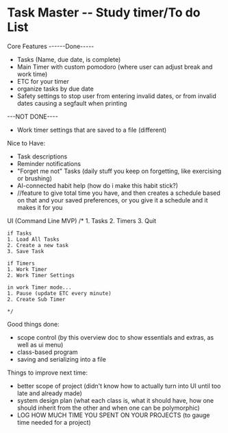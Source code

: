 # Task Master -- Study timer/To do List

Core Features
------Done-----
- Tasks (Name, due date, is complete)
- Main Timer with custom pomodoro (where user can adjust break and work time) 
- ETC for your timer
- organize tasks by due date
- Safety settings to stop user from entering invalid dates, or from invalid dates causing a segfault when printing

---NOT DONE----
- Work timer settings that are saved to a file (different)


Nice to Have:
- Task descriptions
- Reminder notifications
- "Forget me not" Tasks (daily stuff you keep on forgetting, like exercising or brushing)
- AI-connected habit help (how do i make this habit stick?)
- //feature to give total time you have, and then creates a schedule based on that and your saved preferences, or you give it a schedule and it makes it for you


UI (Command Line MVP)
    /*
    1. Tasks
    2. Timers
    3. Quit
    
    if Tasks
    1. Load All Tasks
    2. Create a new task
    3. Save Task

    if Timers
    1. Work Timer
    2. Work Timer Settings

    in work Timer mode...
    1. Pause (update ETC every minute)
    2. Create Sub Timer

    */

Good things done:
- scope control (by this overview doc to show essentials and extras, as well as ui menu)
- class-based program
- saving and serializing into a file

Things to improve next time:
- better scope of project (didn't know how to actually turn into UI until too late and already made)
- system design plan (what each class is, what it should have, how one should inherit from the other and when one can be polymorphic)
- LOG HOW MUCH TIME YOU SPENT ON YOUR PROJECTS (to gauge time needed for a project)
